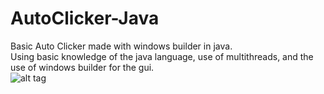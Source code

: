 # AutoClicker-Java
Basic Auto Clicker made with windows builder in java.
<br />
Using basic knowledge of the java language, use of multithreads, and the use of windows builder for the gui.
<br />
![alt tag](https://cdn.discordapp.com/attachments/366788132156342274/459212705262469130/unknown.png "Picture of the gui")
<br />
